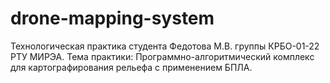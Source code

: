 # drone-mapping-system
Технологическая практика студента Федотова М.В. группы КРБО-01-22 РТУ МИРЭА. Тема практики: Программно-алгоритмический комплекс для картографирования рельефа с применением БПЛА.
